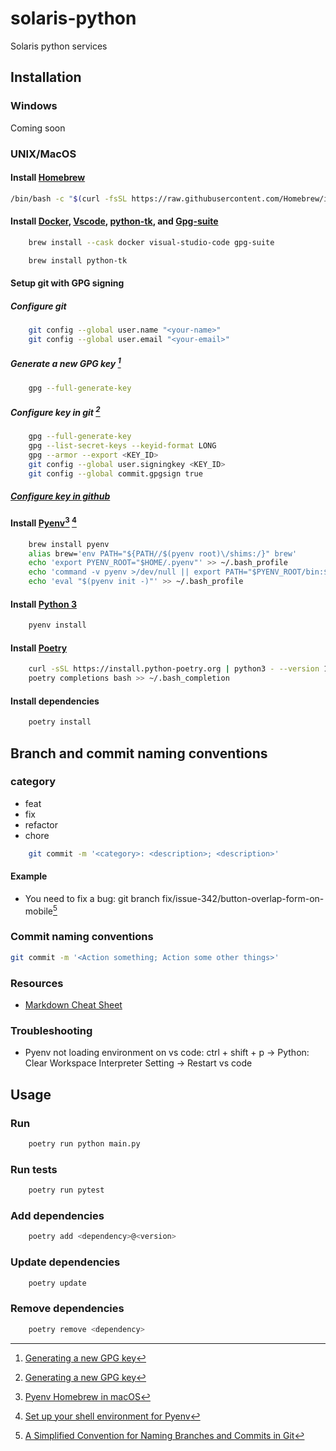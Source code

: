 # solaris-python

Solaris python services

## Installation

### Windows

Coming soon

### UNIX/MacOS

#### Install [Homebrew](https://brew.sh/)

```sh
/bin/bash -c "$(curl -fsSL https://raw.githubusercontent.com/Homebrew/install/HEAD/install.sh)"
```

#### Install [Docker](https://docs.docker.com/), [Vscode](https://code.visualstudio.com/docs), [python-tk](https://docs.python.org/es/3/library/tkinter.html), and [Gpg-suite](https://gpgtools.org/)

```sh
    brew install --cask docker visual-studio-code gpg-suite
```

```sh
    brew install python-tk
```

#### Setup git with GPG signing

##### Configure git

```sh
    git config --global user.name "<your-name>"
    git config --global user.email "<your-email>"
```

##### Generate a new GPG key [^1]

```sh
    gpg --full-generate-key
```

##### Configure key in git [^1]

```sh
    gpg --full-generate-key
    gpg --list-secret-keys --keyid-format LONG
    gpg --armor --export <KEY_ID>
    git config --global user.signingkey <KEY_ID>
    git config --global commit.gpgsign true
```

##### [Configure key in github](https://docs.github.com/en/authentication/managing-commit-signature-verification/adding-a-gpg-key-to-your-github-account)

[^1]: [Generating a new GPG key](https://docs.github.com/en/authentication/managing-commit-signature-verification/generating-a-new-gpg-key)

#### Install [Pyenv](https://github.com/pyenv/pyenv)[^2] [^3]

```sh
    brew install pyenv
    alias brew='env PATH="${PATH//$(pyenv root)\/shims:/}" brew'
    echo 'export PYENV_ROOT="$HOME/.pyenv"' >> ~/.bash_profile
    echo 'command -v pyenv >/dev/null || export PATH="$PYENV_ROOT/bin:$PATH"' >> ~/.bash_profile
    echo 'eval "$(pyenv init -)"' >> ~/.bash_profile
```

[^2]: [Pyenv Homebrew in macOS](https://github.com/pyenv/pyenv#homebrew-in-macos)

[^3]: [Set up your shell environment for Pyenv](https://github.com/pyenv/pyenv#set-up-your-shell-environment-for-pyenv)

#### Install [Python 3](https://docs.python.org/3/)

```sh
    pyenv install
```

#### Install [Poetry](https://python-poetry.org/docs/#installation)

```sh
    curl -sSL https://install.python-poetry.org | python3 - --version 1.6.1
    poetry completions bash >> ~/.bash_completion
```

#### Install dependencies

```sh
    poetry install
```

## Branch and commit naming conventions

### category

- feat
- fix
- refactor
- chore

```sh
    git commit -m '<category>: <description>; <description>'
```

#### Example

- You need to fix a bug: git branch fix/issue-342/button-overlap-form-on-mobile[^4]
  
[^4]: [A Simplified Convention for Naming Branches and Commits in Git](https://dev.to/varbsan/a-simplified-convention-for-naming-branches-and-commits-in-git-il4)

### Commit naming conventions

```sh
git commit -m '<Action something; Action some other things>'
```

### Resources

- [Markdown Cheat Sheet](https://www.markdownguide.org/cheat-sheet/)

### Troubleshooting

- Pyenv not loading environment on vs code: ctrl + shift + p -> Python: Clear Workspace Interpreter Setting -> Restart vs code

## Usage

### Run

```sh
    poetry run python main.py
```

### Run tests

```sh
    poetry run pytest
```

### Add dependencies

```sh
    poetry add <dependency>@<version>
```

### Update dependencies

```sh
    poetry update
```

### Remove dependencies

```sh
    poetry remove <dependency>
```
